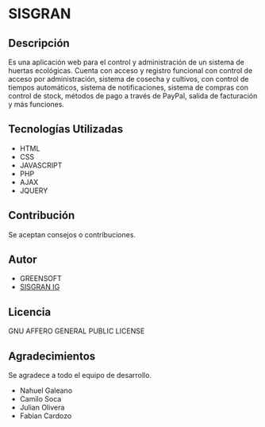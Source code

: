 # SISGRAN

## Descripción
Es una aplicación web para el control y
administración de un sistema de huertas ecológicas. Cuenta con
acceso y registro funcional con control de acceso por administración,
sistema de cosecha y cultivos, con control de tiempos automáticos,
sistema de notificaciones, sistema de compras con control de stock,
métodos de pago a través de PayPal, salida de facturación y más
funciones.

## Tecnologías Utilizadas
- HTML
- CSS
- JAVASCRIPT
- PHP
- AJAX
- JQUERY

## Contribución
Se aceptan consejos o contribuciones.

## Autor
- GREENSOFT
- [SISGRAN IG](https://instagram.com/sisgranuy?igshid=YmM0MjE2YWMzOA==)

## Licencia
GNU AFFERO GENERAL PUBLIC LICENSE

## Agradecimientos
Se agradece a todo el equipo de desarrollo.
- Nahuel Galeano
- Camilo Soca
- Julian Olivera
- Fabian Cardozo
